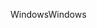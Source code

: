 <span data-ttu-id="70ddc-101">Windows</span><span class="sxs-lookup"><span data-stu-id="70ddc-101">Windows</span></span>